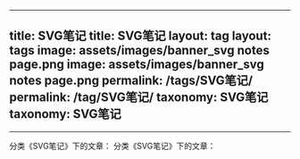 
---
title: SVG笔记
title: SVG笔记
layout: tag
layout: tags
image: assets/images/banner_svg notes page.png
image: assets/images/banner_svg notes page.png
permalink: /tags/SVG笔记/
permalink: /tag/SVG笔记/
taxonomy: SVG笔记
taxonomy: SVG笔记
---
---


分类《SVG笔记》下的文章：  分类《SVG笔记》下的文章：